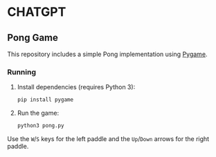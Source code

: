 # CHATGPT

## Pong Game
This repository includes a simple Pong implementation using [Pygame](https://www.pygame.org/).

### Running
1. Install dependencies (requires Python 3):
   ```bash
   pip install pygame
   ```
2. Run the game:
   ```bash
   python3 pong.py
   ```

Use the `W`/`S` keys for the left paddle and the `Up`/`Down` arrows for the right paddle.
